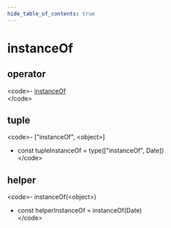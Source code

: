 ```yaml
---
hide_table_of_contents: true
---
```


# instanceOf

## operator

&lt;code&gt;- [instanceOf](./instanceof.md)  
&lt;/code&gt;

## tuple

&lt;code&gt;- ["instanceOf", &lt;object&gt;] <br/>

-   const tupleInstanceOf = type(["instanceOf", Date])<br/>
    &lt;/code&gt;

## helper

&lt;code&gt;- instanceOf(&lt;object&gt;) <br/>

-   const helperInstanceOf = instanceOf(Date)<br/>
    &lt;/code&gt;
